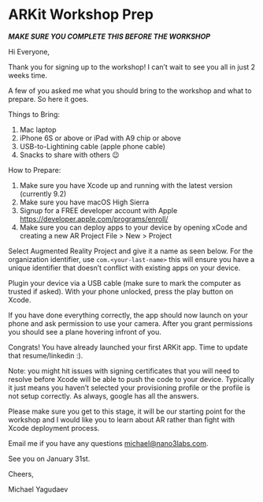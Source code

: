# ARKit Workshop Prep

***MAKE SURE YOU COMPLETE THIS BEFORE THE WORKSHOP***

Hi Everyone,

Thank you for signing up to the workshop! I can’t wait to see you all in just 2 weeks time.

A few of you asked me what you should bring to the workshop and what to prepare. So here it goes.

Things to Bring:

1) Mac laptop
2) iPhone 6S or above or iPad with A9 chip or above
3) USB-to-Lightining cable (apple phone cable)
4) Snacks to share with others 😉

How to Prepare:

1) Make sure you have Xcode up and running with the latest version (currently 9.2)
2) Make sure you have macOS High Sierra
3) Signup for a FREE developer account with Apple https://developer.apple.com/programs/enroll/
4) Make sure you can deploy apps to your device by opening xCode and creating a new AR Project
File > New > Project


Select Augmented Reality Project and give it a name as seen below. For the organization identifier, use `com.<your-last-name>` this will ensure you have a unique identifier that doesn’t conflict with existing apps on your device.



Plugin your device via a USB cable (make sure to mark the computer as trusted if asked). With your phone unlocked, press the play button on Xcode. 



If you have done everything correctly, the app should now launch on your phone and ask permission to use your camera. After you grant permissions you should see a plane hovering infront of you.

Congrats! You have already launched your first ARKit app. Time to update that resume/linkedin :).

Note: you might hit issues with signing certificates that you will need to resolve before Xcode will be able to push the code to your device. Typically it just means you haven’t selected your provisioning profile or the profile is not setup correctly. As always, google has all the answers.

Please make sure you get to this stage, it will be our starting point for the workshop and I would like you to learn about AR rather than fight with Xcode deployment process.

Email me if you have any questions michael@nano3labs.com.

See you on January 31st.

Cheers,

Michael Yagudaev
